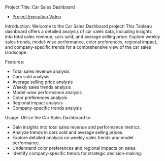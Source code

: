Project Title: Car Sales Dashboard

- [Project Execution Video](https://drive.google.com/drive/folders/10UVy6o3VdD4cjK6cnBBvbf4OYjvNpwgh)

Introduction: Welcome to the Car Sales Dashboard project! This Tableau dashboard offers a detailed analysis of car sales data, including insights into total sales revenue, cars sold, and average selling price. Explore weekly sales trends, model-wise performance, color preferences, regional impact, and company-specific trends for a comprehensive view of the car sales landscape.

Features:
- Total sales revenue analysis
- Cars sold analysis
- Average selling price analysis
- Weekly sales trends analysis
- Model-wise performance analysis
- Color preferences analysis
- Regional impact analysis
- Company-specific trends analysis

Usage: Utilize the Car Sales Dashboard to:
- Gain insights into total sales revenue and performance metrics.
- Analyze trends in cars sold and average selling prices.
- Explore detailed analysis on weekly sales trends and model performance.
- Understand color preferences and regional impacts on sales.
- Identify company-specific trends for strategic decision-making.

